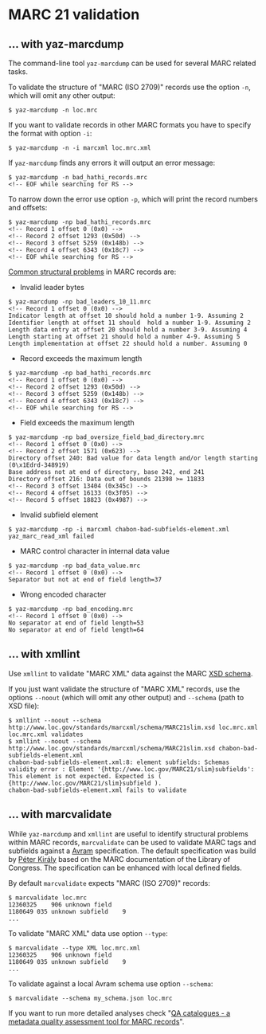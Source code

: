 # MARC 21 validation

## ... with yaz-marcdump

The command-line tool `yaz-marcdump` can be used for several MARC related tasks. 

To validate the structure of "MARC (ISO 2709)" records use the option `-n`, which will omit any other output:

```terminal
$ yaz-marcdump -n loc.mrc
```

If you want to validate records in other MARC formats you have to specify the format with option `-i`:

```terminal
$ yaz-marcdump -n -i marcxml loc.mrc.xml
```

If `yaz-marcdump` finds any errors it will output an error message:

```terminal
$ yaz-marcdump -n bad_hathi_records.mrc 
<!-- EOF while searching for RS -->
```

To narrow down the error use option `-p`, which will print the record numbers and offsets:

```terminal
$ yaz-marcdump -np bad_hathi_records.mrc 
<!-- Record 1 offset 0 (0x0) -->
<!-- Record 2 offset 1293 (0x50d) -->
<!-- Record 3 offset 5259 (0x148b) -->
<!-- Record 4 offset 6343 (0x18c7) -->
<!-- EOF while searching for RS -->
```


[Common structural problems](https://bibwild.wordpress.com/2010/02/02/structural-marc-problems-you-may-encounter/) in MARC records are:

* Invalid leader bytes

```terminal
$ yaz-marcdump -np bad_leaders_10_11.mrc 
<!-- Record 1 offset 0 (0x0) -->
Indicator length at offset 10 should hold a number 1-9. Assuming 2
Identifier length at offset 11 should  hold a number 1-9. Assuming 2
Length data entry at offset 20 should hold a number 3-9. Assuming 4
Length starting at offset 21 should hold a number 4-9. Assuming 5
Length implementation at offset 22 should hold a number. Assuming 0
```

* Record exceeds the maximum length

```terminal
$ yaz-marcdump -np bad_hathi_records.mrc 
<!-- Record 1 offset 0 (0x0) -->
<!-- Record 2 offset 1293 (0x50d) -->
<!-- Record 3 offset 5259 (0x148b) -->
<!-- Record 4 offset 6343 (0x18c7) -->
<!-- EOF while searching for RS -->
```

* Field exceeds the maximum length

```terminal
$ yaz-marcdump -np bad_oversize_field_bad_directory.mrc 
<!-- Record 1 offset 0 (0x0) -->
<!-- Record 2 offset 1571 (0x623) -->
Directory offset 240: Bad value for data length and/or length starting (0\x1Edrd-348919)
Base address not at end of directory, base 242, end 241
Directory offset 216: Data out of bounds 21398 >= 11833
<!-- Record 3 offset 13404 (0x345c) -->
<!-- Record 4 offset 16133 (0x3f05) -->
<!-- Record 5 offset 18823 (0x4987) -->
```

* Invalid subfield element

```terminal
$ yaz-marcdump -np -i marcxml chabon-bad-subfields-element.xml 
yaz_marc_read_xml failed
```

* MARC control character in internal data value

```terminal
$ yaz-marcdump -np bad_data_value.mrc 
<!-- Record 1 offset 0 (0x0) -->
Separator but not at end of field length=37
```

* Wrong encoded character

```terminal
$ yaz-marcdump -np bad_encoding.mrc 
<!-- Record 1 offset 0 (0x0) -->
No separator at end of field length=53
No separator at end of field length=64
```

## ... with xmllint


Use `xmllint` to validate "MARC XML" data against the MARC [XSD schema](https://www.loc.gov/standards/marcxml/schema/MARC21slim.xsd).

If you just want validate the structure of "MARC XML" records, use the options `--noout` (which will omit any other output) and `--schema` (path to XSD file):

```terminal
$ xmllint --noout --schema http://www.loc.gov/standards/marcxml/schema/MARC21slim.xsd loc.mrc.xml
loc.mrc.xml validates
$ xmllint --noout --schema http://www.loc.gov/standards/marcxml/schema/MARC21slim.xsd chabon-bad-subfields-element.xml
chabon-bad-subfields-element.xml:8: element subfields: Schemas validity error : Element '{http://www.loc.gov/MARC21/slim}subfields': This element is not expected. Expected is ( {http://www.loc.gov/MARC21/slim}subfield ).
chabon-bad-subfields-element.xml fails to validate
``` 

## ... with marcvalidate

While `yaz-marcdump` and `xmllint` are useful to identify structural problems within MARC records, `marcvalidate` can be used to validate MARC tags and subfields against a [Avram](https://format.gbv.de/schema/avram/specification) specification. The default specification was build by [Péter Király](https://pkiraly.github.io/2018/01/28/marc21-in-json/) based on the MARC documentation of the Library of Congress. The specification can be enhanced with local defined fields.

By default `marcvalidate` expects "MARC (ISO 2709)" records:

```terminal
$ marcvalidate loc.mrc
12360325    906 unknown field    
1180649 035 unknown subfield    9
...
```

To validate "MARC XML" data use option `--type`:

```terminal
$ marcvalidate --type XML loc.mrc.xml
12360325    906 unknown field    
1180649 035 unknown subfield    9
...
```

To validate against a local Avram schema use option `--schema`:

```terminal
$ marcvalidate --schema my_schema.json loc.mrc
```

If you want to run more detailed analyses check "[QA catalogues - a metadata quality assessment tool for MARC records](https://github.com/pkiraly/metadata-qa-marc)".
